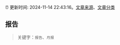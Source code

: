 :alarm_clock: 更新时间: 2024-11-14 22:43:16。[文章来源](/README.md)、[文章分类](/TAGS.md)

## 报告


> 关键字：`报告`、`月报`



